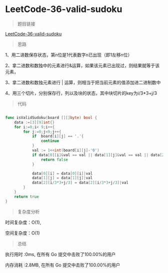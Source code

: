# LeetCode-36-valid-sudoku

>题目链接

[LeetCode-36-valid-sudoku](https://leetcode-cn.com/problems/valid-sudoku/)

>思路

1、用二进数保存状态，第n位是1代表数字n已出现（即1左移n位）

2、拿二进数和数独中的元素进行&运算，如果该元素已出现过，则结果就等于该元素，

3、拿二进数和数独元素进行 | 运算，则相当于把当前元素的值添加进二进制数中

4、用三个切片，分别保存行，列以及块的状态，其中块切片的key为i/3*3+j/3

>代码

```go

func isValidSudoku(board [][]byte) bool {
    data :=[3][9]int{}
    for i:=0;i< 9;i++{
        for j:=0;j<9;j++{
            if  board[i][j] == '.'{
                continue
            }
            val := 1<<int(board[i][j]-'0')
            if data[0][i]&val == val || data[1][j]&val == val || data[2][i/3*3+j/3]&val == val {
                return false
            }

            data[0][i] = data[0][i]|val
            data[1][j] = data[1][j]|val
            data[2][i/3*3+j/3] = data[2][i/3*3+j/3]|val
        }
    }
    return true
}

```

>复杂度分析

时间复杂度：O(1),

空间复杂度：O(1)

>总结

执行用时 :0ms, 在所有 Go 提交中击败了100.00%的用户

内存消耗 :2.8MB, 在所有 Go 提交中击败了100.00%的用户
